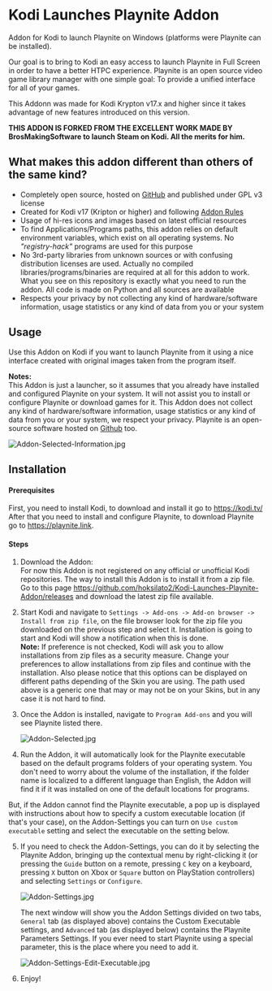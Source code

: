 # Kodi Launches Playnite Addon
Addon for Kodi to launch Playnite on Windows (platforms were Playnite can be installed).

Our goal is to bring to Kodi an easy access to launch Playnite in Full Screen in order to have a better HTPC experience. Playnite is an open source video game library manager with one simple goal: To provide a unified interface for all of your games.

This Addonn was made for Kodi Krypton v17.x and higher since it takes advantage of new features introduced on this version.

**THIS ADDON IS FORKED FROM THE EXCELLENT WORK MADE BY BrosMakingSoftware to launch Steam on Kodi. All the merits for him.**

## What makes this addon different than others of the same kind?
- Completely open source, hosted on [GitHub](https://github.com/hoksilato2/Kodi-Launches-Steam-Addon/blob/master/README.md#kodi-launches-steam-addon) and published under GPL v3 license
- Created for Kodi v17 (Kripton or higher) and following  [Addon Rules](http://kodi.wiki/view/Add-on_rules)
- Usage of hi-res icons and images based on latest official resources
- To find Applications/Programs paths, this addon relies on default environment variables, which exist on all operating systems. No _"registry-hack"_ programs are used for this purpose
- No 3rd-party libraries from unknown sources or with confusing distribution licenses are used. Actually no compiled libraries/programs/binaries are required at all for this addon to work. What you see on this repository is exactly what you need to run the addon. All code is made on Python and all sources are available
- Respects your privacy by not collecting any kind of hardware/software information, usage statistics or any kind of data from you or your system

## Usage
Use this Addon on Kodi if you want to launch Playnite from it using a nice interface created with original images taken from the program itself.

**Notes:**  
This Addon is just a launcher, so it assumes that you already have installed and configured Playnite on your system. It will not assist you to install or configure Playnite or download games for it. This Addon does not collect any kind of hardware/software information, usage statistics or any kind of data from you or your system, we respect your privacy. Playnite is an open-source software hosted on [Github](https://github.com/JosefNemec/Playnite/wiki) too.


![Addon-Selected-Information.jpg](/script.kodi.launches.steam/resources/addon-screenshots/Addon-Selected-Information.jpg)


## Installation

#### Prerequisites
First, you need to install Kodi, to download and install it go to https://kodi.tv/  
After that you need to install and configure Playnite, to download Playnite go to https://playnite.link.

#### Steps
1. Download the Addon:   
   For now this Addon is not registered on any official or unofficial Kodi repositories. The way to install this Addon is to install it from a zip file.  
   Go to this page https://github.com/hoksilato2/Kodi-Launches-Playnite-Addon/releases and download the latest zip file available.

2. Start Kodi and navigate to `Settings -> Add-ons -> Add-on browser -> Install from zip file`, on the file browser look for the zip file you downloaded on the previous step and select it. Installation is going to start and Kodi will show a notification when this is done.   
   **Note:** If preference is not checked, Kodi will ask you to allow installations from zip files as a security measure. Change your preferences to allow installations from zip files and continue with the installation. Also please notice that this options can be displayed on different paths depending of the Skin you are using. The path used above is a generic one that may or may not be on your Skins, but in any case it is not hard to find.

3. Once the Addon is installed, navigate to `Program Add-ons` and you will see Playnite listed there.   

   ![Addon-Selected.jpg](script.kodi.launches.steam/resources/addon-screenshots/Addon-Selected.jpg)

4. Run the Addon, it will automatically look for the Playnite executable based on the default programs folders of your operating system. You don't need to worry about the volume of the installation, if the folder name is localized to a different language than English, the Addon will find it if it was installed on one of the default locations for programs.

  But, if the Addon cannot find the Playnite executable, a pop up is displayed with instructions about how to specify a custom executable location (if that's your case), on the Addon-Settings you can turn on `Use custom executable` setting and select the executable on the setting below.

5. If you need to check the Addon-Settings, you can do it by selecting the Playnite Addon, bringing up the contextual menu by right-clicking it (or pressing the `Guide` button on a remote, pressing `C` key on a keyboard, pressing `X` button on Xbox or `Square` button on PlayStation controllers) and selecting `Settings` or `Configure`.

   ![Addon-Settings.jpg](script.kodi.launches.steam/resources/addon-screenshots/Addon-Settings-1.jpg)

   The next window will show you the Addon Settings divided on two tabs, `General` tab (as displayed above) contains the Custom Executable settings, and `Advanced` tab (as displayed below) contains the Playnite Parameters Settings. If you ever need to start Playnite using a special parameter, this is the place where you need to add it.

   ![Addon-Settings-Edit-Executable.jpg](script.kodi.launches.steam/resources/addon-screenshots/Addon-Settings-2.jpg)

6. Enjoy!
